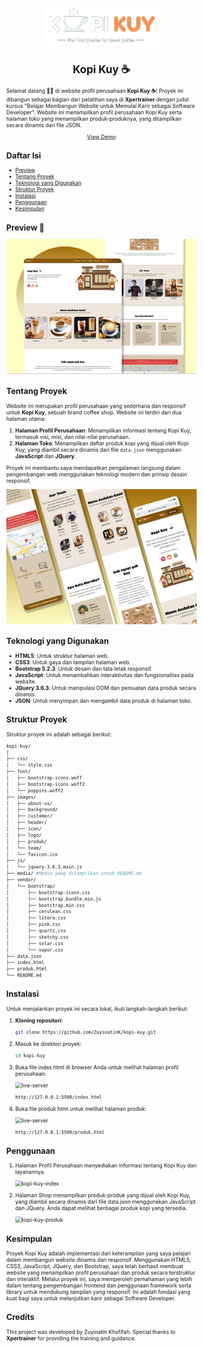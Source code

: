 <p align="center"><a href="https://github.com/ZuyinatinK/kopi-kuy"><img alt="Kopi Kuy" src="images/logo/logo_kuy.png" width="300vw"/></a></p>
<h1 align="center">Kopi Kuy ☕</h1>

Selamat datang 👋🏼 di website profil perusahaan **Kopi Kuy ☕**! Proyek ini dibangun sebagai bagian dari pelatihan saya di **Xpertrainer** dengan judul kursus "Belajar Membangun Website untuk Memulai Karir sebagai Software Developer". Website ini menampilkan profil perusahaan Kopi Kuy serta halaman toko yang menampilkan produk-produknya, yang ditampilkan secara dinamis dari file JSON.

<p align="center">
	·<a href="https://zuyinatink.github.io/kopi-kuy/">View Demo</a>·
</p>

## Daftar Isi

- [Preview](#preview)
- [Tentang Proyek](#tentang-proyek)
- [Teknologi yang Digunakan](#teknologi-yang-digunakan)
- [Struktur Proyek](#struktur-proyek)
- [Instalasi](#instalasi)
- [Penggunaan](#penggunaan)
- [Kesimpulan](#kesimpulan)

## Preview 🚀
![Preview](media/portofolio-kopi-kuy.png)


## Tentang Proyek

Website ini merupakan profil perusahaan yang sederhana dan responsif untuk **Kopi Kuy**, sebuah brand coffee shop. Website ini terdiri dari dua halaman utama:
1. **Halaman Profil Perusahaan**: Menampilkan informasi tentang Kopi Kuy, termasuk visi, misi, dan nilai-nilai perusahaan.
2. **Halaman Toko**: Menampilkan daftar produk kopi yang dijual oleh Kopi Kuy, yang diambil secara dinamis dari file `data.json` menggunakan **JavaScript** dan **JQuery**.

Proyek ini membantu saya mendapatkan pengalaman langsung dalam pengembangan web menggunakan teknologi modern dan prinsip desain responsif.

![Preview-2](media/portfolio-details-kopi-kuy-2.png)

## Teknologi yang Digunakan

- **HTML5**: Untuk struktur halaman web.
- **CSS3**: Untuk gaya dan tampilan halaman web.
- **Bootstrap 5.2.3**: Untuk desain dan tata letak responsif.
- **JavaScript**: Untuk menambahkan interaktivitas dan fungsionalitas pada website.
- **JQuery 3.6.3**: Untuk manipulasi DOM dan pemuatan data produk secara dinamis.
- **JSON**: Untuk menyimpan dan mengambil data produk di halaman toko.

## Struktur Proyek

Struktur proyek ini adalah sebagai berikut:
``` bash
kopi-kuy/
│
├── css/
│   └── style.css
├── font/
│   ├── bootstrap-icons.woff
│   ├── bootstrap-icons.woff2
│   └── poppins.woff2
├── images/
│   ├── about-us/
│   ├── background/
│   ├── customer/
│   ├── header/
│   ├── icon/
│   ├── logo/
│   ├── produk/
│   └── team/
│   └── favicon.ico
├── js/
│   └── jquery-3.6.3.main.js
├── media/ #Media yang ditampilkan untuk README.md
├── vendor/
│   └── bootstrap/
│       ├── bootstrap-icons.css
│       ├── bootstrap.bundle.min.js
│       ├── bootstrap.min.css
│       ├── cerulean.css
│       ├── litera.css
│       ├── pink.css
│       ├── quartz.css
│       ├── sketchy.css
│       ├── solar.css
│       └── vapor.css
├── data.json
├── index.html
├── produk.html
└── README.md
```


## Instalasi

Untuk menjalankan proyek ini secara lokal, ikuti langkah-langkah berikut:

1. **Kloning repositori**:
   ```bash
   git clone https://github.com/ZuyinatinK/kopi-kuy.git
    ```
2. Masuk ke direktori proyek:
    ```bash
    cd kopi-kuy
    ```
3. Buka file index.html di browser Anda untuk melihat halaman profil perusahaan:

    ![live-server](media/live-server.png)
    ```bash 
    http://127.0.0.1:5500/index.html
    ```
4. Buka file produk.html untuk melihat halaman produk:
    
	![live-server](media/live-server.png)
    ```bash
    http://127.0.0.1:5500/produk.html
    ```

## Penggunaan

1. Halaman Profil Perusahaan menyediakan informasi tentang Kopi Kuy dan layanannya.

    ![kopi-kuy-index](media/kopi-kuy-index.png)

2. Halaman Shop menampilkan produk-produk yang dijual oleh Kopi Kuy, yang diambil secara dinamis dari file data.json menggunakan JavaScript dan JQuery. Anda dapat melihat berbagai produk kopi yang tersedia.

    ![kopi-kuy-produk](media/kopi-kuy-produk.png)


## Kesimpulan

Proyek Kopi Kuy adalah implementasi dari keterampilan yang saya pelajari dalam membangun website dinamis dan responsif. Menggunakan HTML5, CSS3, JavaScript, JQuery, dan Bootstrap, saya telah berhasil membuat website yang menampilkan profil perusahaan dan produk secara terstruktur dan interaktif. Melalui proyek ini, saya memperoleh pemahaman yang lebih dalam tentang pengembangan frontend dan penggunaan framework serta library untuk mendukung tampilan yang responsif. Ini adalah fondasi yang kuat bagi saya untuk melanjutkan karir sebagai Software Developer.


## Credits

This project was developed by Zuyinatin Khofifah. Special thanks to **Xpertrainer** for providing the training and guidance.

